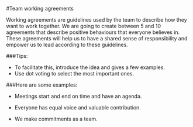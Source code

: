 #Team working agreements

Working agreements are guidelines used by the team to describe how they want to work together. 
We are going to create between 5 and 10 agreements that describe positive behaviours that everyone believes in. 
These agreements will help us to have a shared sense of responsibility and empower us to lead according to these guidelines.

###Tips:

* To facilitate this, introduce the idea and gives a few examples.
* Use dot voting to select the most important ones.

###Here are some examples:

* Meetings start and end on time and have an agenda.

* Everyone has equal voice and valuable contribution.

* We make commitments as a team.

